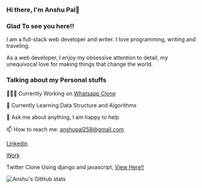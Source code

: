 ### Hi there, I'm Anshu Pal👋

<h3>Glad To see you here!!</h3>
I am a full-stack web developer and writer. I love programming, writing and traveling.

As a web developer, I enjoy my obsessive attention to detail, my unequivocal love for making things that change the world.


<h3>Talking about my Personal stuffs</h3>

   👨🏽‍💻 Currently Working on <a href="https://github.com/anshuUnity/whatsapp-clone" target="_blank">Whatsapp Clone</a>
    
   🌱 Currently Learning Data Structure and Algorithms
    
   💬 Ask me about anything, I am happy to help
    
   📫 How to reach me: anshupal258@gmail.com
   
<a href="https://www.linkedin.com/in/anshu-deve/">Linkedin</a>

<a href="https://linktr.ee/anshu.deve">Work</a>

Twitter Clone Using django and javascript, <a href="https://github.com/anshuUnity/twitter-clone" target="_blank">View Here!!</a>

![Anshu's GitHub stats](https://github-readme-stats.vercel.app/api?username=anshuUnity&show_icons=true&theme=dark)
